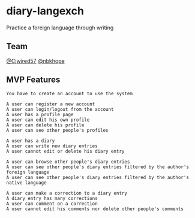 # diary-langexch

Practice a foreign language through writing

## Team

[@Cjwired57](https://github.com/Cjwired57)
[@nbkhope](https://github.com/nbkhope)

## MVP Features

```
You have to create an account to use the system

A user can register a new account
A user can login/logout from the account
A user has a profile page
A user can edit his own profile
A user can delete his profile
A user can see other people's profiles 

A user has a diary
A user can write new diary entries
A user cannot edit or delete his diary entry

A user can browse other people's diary entries
A user can see other people's diary entries filtered by the author's foreign language
A user can see other people's diary entries filtered by the author's native language

A user can make a correction to a diary entry
A diary entry has many corrections
A user can comment on a correction
A user cannot edit his comments nor delete other people's comments
``` 
